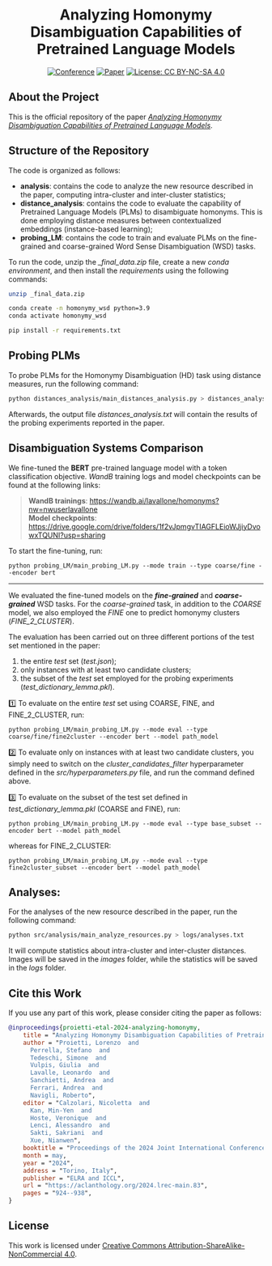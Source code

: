 <div align="center">

# Analyzing Homonymy Disambiguation Capabilities of Pretrained Language Models

[![Conference](https://img.shields.io/badge/LREC--COLING-2024-blue
)](https://lrec-coling-2024.org/)
[![Paper](http://img.shields.io/badge/paper-ACL--anthology-B31B1B.svg)](https://aclanthology.org/2024.lrec-main.83/)
[![License: CC BY-NC-SA 4.0](https://img.shields.io/badge/License-CC%20BY--NC--SA%204.0-lightgrey.svg)](https://creativecommons.org/licenses/by-nc-sa/4.0/)

</div>

## About the Project

This is the official repository of the paper [*Analyzing Homonymy Disambiguation Capabilities of Pretrained Language Models*](https://aclanthology.org/2024.lrec-main.83/).

## Structure of the Repository

The code is organized as follows:
- **analysis**: contains the code to analyze the new resource described in the paper, computing intra-cluster and inter-cluster statistics;
- **distance_analysis**: contains the code to evaluate the capability of Pretrained Language Models (PLMs) to disambiguate homonyms. This is done employing distance measures between contextualized embeddings (instance-based learning);
- **probing_LM**: contains the code to train and evaluate PLMs on the fine-grained and coarse-grained Word Sense Disambiguation (WSD) tasks.

To run the code, unzip the *_final_data.zip* file, create a new *conda environment*, and then install the *requirements* using the following commands:

```bash
unzip _final_data.zip

conda create -n homonymy_wsd python=3.9
conda activate homonymy_wsd

pip install -r requirements.txt
```

## Probing PLMs

To probe PLMs for the Homonymy Disambiguation (HD) task using distance measures, run the following command:

```bash
python distances_analysis/main_distances_analysis.py > distances_analysis.txt
```

Afterwards, the output file *distances_analysis.txt* will contain the results of the probing experiments reported in the paper.


## Disambiguation Systems Comparison

We fine-tuned the **BERT** pre-trained language model with a token classification objective. *WandB* training logs and model checkpoints can be found at the following links:

> **WandB trainings**: https://wandb.ai/lavallone/homonyms?nw=nwuserlavallone <br> **Model checkpoints**: https://drive.google.com/drive/folders/1f2vJpmgvTIAGFLEioWJjiyDvowxTQUNI?usp=sharing

To start the fine-tuning, run:

```
python probing_LM/main_probing_LM.py --mode train --type coarse/fine --encoder bert
```

---------------------------------------------------------------------------------------
We evaluated the fine-tuned models on the ***fine-grained*** and ***coarse-grained*** WSD tasks. For the *coarse-grained* task, in addition to the *COARSE* model, we also employed the *FINE* one to predict homonymy clusters (*FINE_2_CLUSTER*).

The evaluation has been carried out on three different portions of the test set mentioned in the paper:
1. the entire *test* set (*test.json*);
2. only instances with at least two candidate clusters;
3. the subset of the *test* set employed for the probing experiments (*test_dictionary_lemma.pkl*).

1️⃣ To evaluate on the entire *test* set using COARSE, FINE, and FINE_2_CLUSTER, run:
```
python probing_LM/main_probing_LM.py --mode eval --type coarse/fine/fine2cluster --encoder bert --model path_model
```

2️⃣ To evaluate only on instances with at least two candidate clusters, you simply need to switch on the *cluster_candidates_filter* hyperparameter defined in the *src/hyperparameters.py* file, and run the command defined above.

3️⃣ To evaluate on the subset of the test set defined in *test_dictionary_lemma.pkl* (COARSE and FINE), run:
```
python probing_LM/main_probing_LM.py --mode eval --type base_subset --encoder bert --model path_model
```
whereas for FINE_2_CLUSTER:
```
python probing_LM/main_probing_LM.py --mode eval --type fine2cluster_subset --encoder bert --model path_model
```


## Analyses:
For the analyses of the new resource described in the paper, run the following command:

```bash
python src/analysis/main_analyze_resources.py > logs/analyses.txt
```

It will compute statistics about intra-cluster and inter-cluster distances.
Images will be saved in the *images* folder, while the statistics will be saved in the *logs* folder.

## Cite this Work
If you use any part of this work, please consider citing the paper as follows:

```bibtex
@inproceedings{proietti-etal-2024-analyzing-homonymy,
    title = "Analyzing Homonymy Disambiguation Capabilities of Pretrained Language Models",
    author = "Proietti, Lorenzo  and
      Perrella, Stefano  and
      Tedeschi, Simone  and
      Vulpis, Giulia  and
      Lavalle, Leonardo  and
      Sanchietti, Andrea  and
      Ferrari, Andrea  and
      Navigli, Roberto",
    editor = "Calzolari, Nicoletta  and
      Kan, Min-Yen  and
      Hoste, Veronique  and
      Lenci, Alessandro  and
      Sakti, Sakriani  and
      Xue, Nianwen",
    booktitle = "Proceedings of the 2024 Joint International Conference on Computational Linguistics, Language Resources and Evaluation (LREC-COLING 2024)",
    month = may,
    year = "2024",
    address = "Torino, Italy",
    publisher = "ELRA and ICCL",
    url = "https://aclanthology.org/2024.lrec-main.83",
    pages = "924--938",
}
```

## License
This work is licensed under [Creative Commons Attribution-ShareAlike-NonCommercial 4.0](https://creativecommons.org/licenses/by-nc-sa/4.0/).
